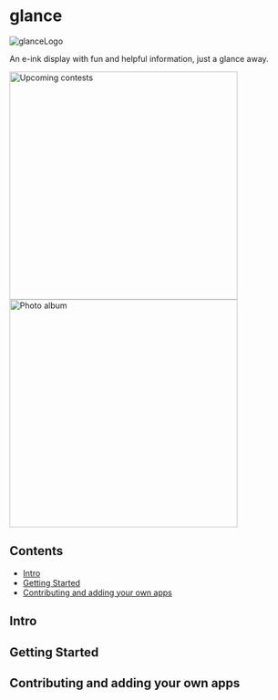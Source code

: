# glance

![glanceLogo](https://github.com/NuMellow/glance/assets/23238520/becd33c1-2b79-454c-b12e-d2fbd7b84b8f)

An e-ink display with fun and helpful information, just a glance away.

<img src="https://github.com/NuMellow/glance/assets/23238520/f29084d3-147c-47a5-8be7-3cf1759f471d" title="Upcoming contests" width="400" />
<img src="https://github.com/NuMellow/glance/assets/23238520/75a07b5a-7152-431e-8965-f9949f957d13" title="Photo album" width="400" />

## Contents

- [Intro](#intro)
- [Getting Started](#getting-started)
- [Contributing and adding your own apps](#contributing-and-adding-your-own-apps)

## Intro

## Getting Started

## Contributing and adding your own apps

